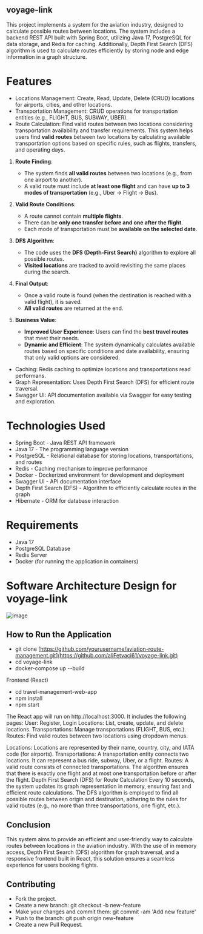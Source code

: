 ## voyage-link
  This project implements a system for the aviation industry, designed to calculate possible routes between locations. The system includes a backend REST API built with Spring Boot, utilizing Java 17, PostgreSQL for data storage, and Redis for caching. Additionally, Depth First Search (DFS) algorithm is used to calculate routes efficiently by storing node and edge information in a graph structure.

# Features
- Locations Management: Create, Read, Update, Delete (CRUD) locations for airports, cities, and other locations.
- Transportation Management: CRUD operations for transportation entities (e.g., FLIGHT, BUS, SUBWAY, UBER).
- Route Calculation: Find valid routes between two locations considering transportation availability and transfer requirements.
  This system helps users find **valid routes** between two locations by calculating available transportation options based on specific rules, such as flights, transfers, and operating days.

1. **Route Finding**:
   - The system finds **all valid routes** between two locations (e.g., from one airport to another).
   - A valid route must include **at least one flight** and can have **up to 3 modes of transportation** (e.g., Uber → Flight → Bus).

2. **Valid Route Conditions**:
   - A route cannot contain **multiple flights**.
   - There can be **only one transfer before and one after the flight**.
   - Each mode of transportation must be **available on the selected date**.

3. **DFS Algorithm**:
   - The code uses the **DFS (Depth-First Search)** algorithm to explore all possible routes.
   - **Visited locations** are tracked to avoid revisiting the same places during the search.

4. **Final Output**:
   - Once a valid route is found (when the destination is reached with a valid flight), it is saved.
   - **All valid routes** are returned at the end.

5. **Business Value**:

   - **Improved User Experience**: Users can find the **best travel routes** that meet their needs.
   - **Dynamic and Efficient**: The system dynamically calculates available routes based on specific conditions and date availability, ensuring that only valid options are   considered.

- Caching: Redis caching to optimize locations and transportations read performans.
- Graph Representation: Uses Depth First Search (DFS) for efficient route traversal.
- Swagger UI: API documentation available via Swagger for easy testing and exploration.

# Technologies Used
- Spring Boot - Java REST API framework
- Java 17 - The programming language version
- PostgreSQL - Relational database for storing locations, transportations, and routes
- Redis - Caching mechanism to improve performance
- Docker - Dockerized environment for development and deployment
- Swagger UI - API documentation interface
- Depth First Search (DFS) - Algorithm to efficiently calculate routes in the graph
- Hibernate - ORM for database interaction

# Requirements
- Java 17
- PostgreSQL Database
- Redis Server
- Docker (for running the application in containers)

# Software Architecture Design for voyage-link
![image](https://github.com/user-attachments/assets/3d91f3ec-4132-43d0-b5d5-881afe3dfb40)

## How to Run the Application
- git clone [https://github.com/yourusername/aviation-route-management.git](https://github.com/aliFetvaci61/voyage-link.git)
- cd voyage-link
- docker-compose up --build

Frontend (React)
- cd travel-management-web-app
- npm install
- npm start
  
The React app will run on http://localhost:3000. It includes the following pages:
User: Register, Login
Locations: List, create, update, and delete locations.
Transportations: Manage transportations (FLIGHT, BUS, etc.).
Routes: Find valid routes between two locations using dropdown menus.

Locations: Locations are represented by their name, country, city, and IATA code (for airports).
Transportations: A transportation entity connects two locations. It can represent a bus ride, subway, Uber, or a flight.
Routes: A valid route consists of connected transportations. The algorithm ensures that there is exactly one flight and at most one transportation before or after the flight.
Depth First Search (DFS) for Route Calculation
Every 10 seconds, the system updates its graph representation in memory, ensuring fast and efficient route calculations.
The DFS algorithm is employed to find all possible routes between origin and destination, adhering to the rules for valid routes (e.g., no more than three transportations, one flight, etc.).

## Conclusion
This system aims to provide an efficient and user-friendly way to calculate routes between locations in the aviation industry. With the use of in memory access, Depth First Search (DFS) algorithm for graph traversal, and a responsive frontend built in React, this solution ensures a seamless experience for users booking flights.

## Contributing

- Fork the project.
- Create a new branch: git checkout -b new-feature
- Make your changes and commit them: git commit -am 'Add new feature'
- Push to the branch: git push origin new-feature
- Create a new Pull Request.

